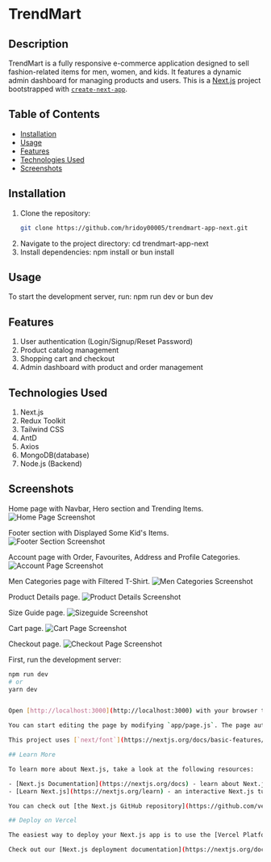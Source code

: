 # TrendMart

## Description
TrendMart is a fully responsive e-commerce application designed to sell fashion-related items for men, women, and kids. It features a dynamic admin dashboard for managing products and users.
This is a [Next.js](https://nextjs.org/) project bootstrapped with [`create-next-app`](https://github.com/vercel/next.js/tree/canary/packages/create-next-app).

## Table of Contents
- [Installation](#installation)
- [Usage](#usage)
- [Features](#features)
- [Technologies Used](#technologies-used)
- [Screenshots](#screenshots)


## Installation
1. Clone the repository:
   ```bash
   git clone https://github.com/hridoy00005/trendmart-app-next.git
2. Navigate to the project directory:
   cd trendmart-app-next
3. Install dependencies:
   npm install or bun install

## Usage
To start the development server, run:
npm run dev or bun dev

## Features
1. User authentication (Login/Signup/Reset Password)
2. Product catalog management
3. Shopping cart and checkout
4. Admin dashboard with product and order management

## Technologies Used
1. Next.js
2. Redux Toolkit
3. Tailwind CSS
4. AntD
5. Axios
6. MongoDB(database)
7. Node.js (Backend)


## Screenshots 

Home page with Navbar, Hero section and Trending Items.
![Home Page Screenshot](./public/images/screenshots/home.png)

Footer section with Displayed Some Kid's Items.
![Footer Section Screenshot](./public/images/screenshots/footer.png)

Account page with Order, Favourites, Address and Profile Categories.
![Account Page Screenshot](./public/images/screenshots/account.png)

Men Categories page with Filtered T-Shirt.
![Men Categories Screenshot](./public/images/screenshots/men.png)

Product Details page.
![Product Details Screenshot](./public/images/screenshots/productdetails.png)

Size Guide page.
![Sizeguide Screenshot](./public/images/screenshots/sizeguide.png)

Cart page.
![Cart Page Screenshot](./public/images/screenshots/cart.png)

Checkout page.
![Checkout Page Screenshot](./public/images/screenshots/checkout.png)



First, run the development server:

```bash
npm run dev
# or
yarn dev


Open [http://localhost:3000](http://localhost:3000) with your browser to see the result.

You can start editing the page by modifying `app/page.js`. The page auto-updates as you edit the file.

This project uses [`next/font`](https://nextjs.org/docs/basic-features/font-optimization) to automatically optimize and load Inter, a custom Google Font.

## Learn More

To learn more about Next.js, take a look at the following resources:

- [Next.js Documentation](https://nextjs.org/docs) - learn about Next.js features and API.
- [Learn Next.js](https://nextjs.org/learn) - an interactive Next.js tutorial.

You can check out [the Next.js GitHub repository](https://github.com/vercel/next.js/) - your feedback and contributions are welcome!

## Deploy on Vercel

The easiest way to deploy your Next.js app is to use the [Vercel Platform](https://vercel.com/new?utm_medium=default-template&filter=next.js&utm_source=create-next-app&utm_campaign=create-next-app-readme) from the creators of Next.js.

Check out our [Next.js deployment documentation](https://nextjs.org/docs/deployment) for more details.
